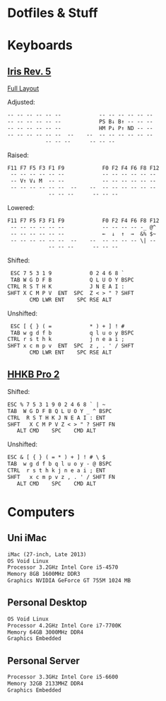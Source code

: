 # Dotfiles & Stuff

# Keyboards

## [Iris Rev. 5](https://keeb.io/collections/iris-split-ergonomic-keyboard)

[Full Layout](https://github.com/vkitchen/qmk_firmware/blob/master/keyboards/keebio/iris/keymaps/vkitchen/keymap.c)

Adjusted:

```txt
-- -- -- -- -- --            -- -- -- -- -- --
-- -- -- -- -- --            PS B↓ B↑ -- -- --
-- -- -- -- -- --            HM P↓ P↑ ND -- --
-- -- -- -- -- --  --    --  -- -- -- -- -- --
            -- -- --      -- -- --
```

Raised:

```txt
F11 F7 F5 F3 F1 F9            F0 F2 F4 F6 F8 F12
 -- -- -- -- -- --            -- -- -- -- -- --
 -- V↑ V↓ M  -- --            -- -- -- -- -- --
 -- -- -- -- -- --  --    --  -- -- -- -- -- --
             -- -- --      -- -- --
```

Lowered:

```txt
F11 F7 F5 F3 F1 F9            F0 F2 F4 F6 F8 F12
 -- -- -- -- -- --            -- -- -- -- -_ @^
 -- -- -- -- -- --            ←  ↓  ↑  →  &% $~
 -- -- -- -- -- --  --    --  -- -- -- -- \| --
             -- -- --      -- -- --
```

Shifted:

```txt
 ESC 7 5 3 1 9            0 2 4 6 8 `
 TAB W G D F B            Q L U O Y BSPC
CTRL R S T H K            J N E A I :
SHFT X C M P V  ENT  SPC  Z < > " ? SHFT
       CMD LWR ENT    SPC RSE ALT
```

Unshifted:

```txt
 ESC [ { } ( =            * ) + ] ! #
 TAB w g d f b            q l u o y BSPC
CTRL r s t h k            j n e a i ;
SHFT x c m p v  ENT  SPC  z , . ' / SHFT
       CMD LWR ENT    SPC RSE ALT
```

## [HHKB Pro 2](https://en.wikipedia.org/wiki/Happy_Hacking_Keyboard)

Shifted:

```txt
ESC % 7 5 3 1 9 0 2 4 6 8 ` | ~
TAB  W G D F B Q L U O Y _ ^ BSPC
CTRL  R S T H K J N E A I : ENT
SHFT   X C M P V Z < > " ? SHFT FN
   ALT CMD    SPC    CMD ALT
```

Unshifted:

```txt
ESC & [ { } ( = * ) + ] ! # \ $
TAB  w g d f b q l u o y - @ BSPC
CTRL  r s t h k j n e a i ; ENT
SHFT   x c m p v z , . ' / SHFT FN
   ALT CMD    SPC    CMD ALT
```

# Computers

## Uni iMac

```txt
iMac (27-inch, Late 2013)
OS Void Linux
Processor 3.2GHz Intel Core i5-4570
Memory 8GB 1600MHz DDR3
Graphics NVIDIA GeForce GT 755M 1024 MB
```

## Personal Desktop

```txt
OS Void Linux
Processor 4.2GHz Intel Core i7-7700K
Memory 64GB 3000MHz DDR4
Graphics Embedded
```

## Personal Server

```txt
Processor 3.3GHz Intel Core i5-6600
Memory 32GB 2133MHZ DDR4
Graphics Embedded
```
